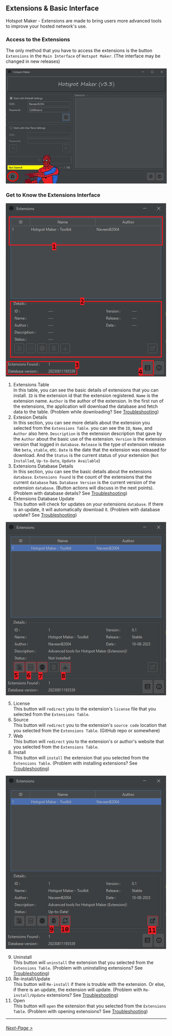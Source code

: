 ## Extensions & Basic Interface

Hotspot Maker  - Extensions are made to bring users more advanced tools to improve your hosted network's use.

### Access to the Extensions

The only method that you have to access the extensions is the button `Extensions` in the `Main Interface` of `Hotspot Maker`. (The interface may be changed in new releases)

![Extensions button in Hotspot Maker](../Media/ExtesionsButton.jpg)

### Get to Know the Extensions Interface

![Interface 0](../Media/Interface0.PNG "Hotspot Maker - Extensions Interface 0")

1. Extensions Table\
   In this table, you can see the basic details of extensions that you can install. `ID` is the extension id that the extension registered. `Name` is the extension name. `Author` is the author of the extension. In the first run of the extensions, the application will download the database and fetch data to the table. (Problem while downloading? See [Troubleshooting][trubelshoot doc])
2. Extesion Details\
   In this section, you can see more details about the extension you selected from the `Extensions Table`. you can see the `ID`, `Name`, and `Author` also here. `Description` is the extension description that gave by the `Author` about the basic use of the extension. `Version` is the extension version that logged in `database`. `Release` is the type of extension release like `beta`, `stable`, etc. `Date` is the date that the extension was released for download. And the `Status` is the current status of your extension (`Not Installed`, `Up-to-Date`, `Update Available`)
3. Extensions Database Details\
   In this section, you can see the basic details about the extensions `database`. `Extensions Found` is the count of the extensions that the current `database` has. `Database Version` is the current version of the extension `database`. (Button actions will discuss in the next points). (Problem with database details? See [Troubleshooting][trubelshoot doc])
4. Extensions Database Update\
   This button will check for updates on your extensions `database`. If there is an update, it will automatically download it. (Problem with database update? See [Troubleshooting][trubelshoot doc])

![Interface 1](../Media/Interface1.PNG "Hotspot Maker - Extensions Interface 1")

5. License\
   This button will `redirect` you to the extension's `license` file that you selected from the `Extensions Table`.
6. Source\
   This button will `redirect` you to the extension's `source code` location that you selected from the `Extensions Table`. (GitHub repo or somewhere)
7. Web\
   This button will `redirect` you to the extension's or author's website that you selected from the `Extensions Table`.
8. Install\
   This button will `install` the extension that you selected from the `Extensions Table`. (Problem with installing extensions? See [Troubleshooting][trubelshoot doc])

![Interface 2](../Media/Interface2.PNG "Hotspot Maker - Extensions Interface 2")

9. Uninstall\
    This button will `uninstall` the extension that you selected from the `Extensions Table`. (Problem with uninstalling extensions? See [Troubleshooting][trubelshoot doc])
10. Re-install/Update\
    This button will `Re-install` if there is trouble with the extension. Or else, if there is an update, the extension will update. (Problem with `Re-install/Update` extensions? See [Troubleshooting][trubelshoot doc])
11. Open\
    This button will `open` the extension that you selected from the `Extensions Table`. (Problem with opening extensions? See [Troubleshooting][trubelshoot doc])

***

###### [Next-Page >](02.%20Update%20Extensions%20Database.md "Update Extensions Database")
[trubelshoot doc]: 05.%20Troubleshooting.md
